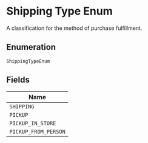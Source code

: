 
# Shipping Type Enum

A classification for the method of purchase fulfillment.

## Enumeration

`ShippingTypeEnum`

## Fields

| Name |
|  --- |
| `SHIPPING` |
| `PICKUP` |
| `PICKUP_IN_STORE` |
| `PICKUP_FROM_PERSON` |

